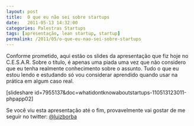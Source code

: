 ```yaml
---
layout: post
title:  O que eu não sei sobre startups
date:   2011-05-13 14:32:00
categories: Palestras Startups
tags: [apresentação, lean startup, startup]
permalink: /2011/05/o-que-eu-nao-sei-sobre-startups
---
```


Conforme prometido, aqui estão os slides da apresentação que fiz hoje no C.E.S.A.R. Sobre o título, é apenas uma piada uma vez que não considero que eu tenha realmente conhecimento sobre o assunto. Tudo o que eu estou lendo e estudando só vou considerar aprendido quando usar na prática em algum caso real.

[slideshare id=7955137&amp;doc=whatidontknowaboutstartups-110513123011-phpapp02]

Se você viu esta apresentação até o fim, provavelmente vai gostar de me seguir no twitter: [@luizborba](http://twitter.com/luizborba "")